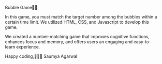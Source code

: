 Bubble Game🎯🎯

In this game, you must match the target number among the bubbles within a certain time limit. We utilized HTML, CSS, and Javascript to develop this game.

We created a number-matching game that improves cognitive functions, enhances focus and memory, and offers users an engaging and easy-to-learn experience.

Happy coding,🎉🎉🎉   Saumya Agarwal

